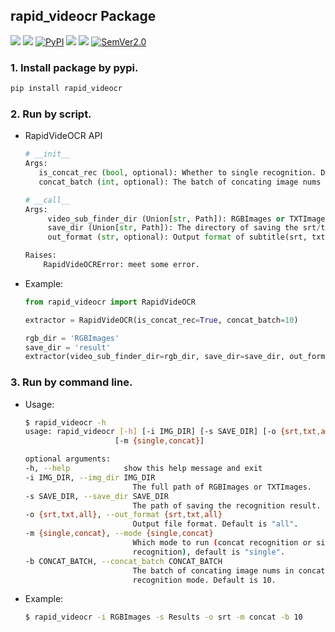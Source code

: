 ## rapid_videocr Package
<p align="left">
    <a href=""><img src="https://img.shields.io/badge/Python->=3.7,<=3.10-aff.svg"></a>
    <a href=""><img src="https://img.shields.io/badge/OS-Linux%2C%20Win%2C%20Mac-pink.svg"></a>
    <a href="https://pypi.org/project/rapid-videocr/"><img alt="PyPI" src="https://img.shields.io/pypi/v/rapid_videocr"></a>
    <a href="https://github.com/SWHL/RapidVideOCR/stargazers"><img src="https://img.shields.io/github/stars/SWHL/RapidVideOCR?color=ccf"></a>
    <a href="https://pepy.tech/project/rapid-videocr"><img src="https://static.pepy.tech/personalized-badge/rapid-videocr?period=total&units=abbreviation&left_color=grey&right_color=blue&left_text=Downloads"></a>
    <a href="https://semver.org/"><img alt="SemVer2.0" src="https://img.shields.io/badge/SemVer-2.0-brightgreen"></a>
</p>

### 1. Install package by pypi.
```bash
pip install rapid_videocr
```

### 2. Run by script.
- RapidVideOCR API
    ```python
    # __init__
    Args:
       is_concat_rec (bool, optional): Whether to single recognition. Defaults to False.
       concat_batch (int, optional): The batch of concating image nums in concat recognition mode. Defaults to 10.

    # __call__
    Args:
         video_sub_finder_dir (Union[str, Path]): RGBImages or TXTImages from VideoSubFinder app.
         save_dir (Union[str, Path]): The directory of saving the srt/txt file.
         out_format (str, optional): Output format of subtitle(srt, txt, all). Defaults to 'all'.

    Raises:
        RapidVideOCRError: meet some error.
    ```

- Example:
    ```python
    from rapid_videocr import RapidVideOCR

    extractor = RapidVideOCR(is_concat_rec=True, concat_batch=10)

    rgb_dir = 'RGBImages'
    save_dir = 'result'
    extractor(video_sub_finder_dir=rgb_dir, save_dir=save_dir, out_format='srt')
    ```

### 3. Run by command line.
- Usage:
    ```bash
    $ rapid_videocr -h
    usage: rapid_videocr [-h] [-i IMG_DIR] [-s SAVE_DIR] [-o {srt,txt,all}]
                        [-m {single,concat}]

    optional arguments:
    -h, --help            show this help message and exit
    -i IMG_DIR, --img_dir IMG_DIR
                            The full path of RGBImages or TXTImages.
    -s SAVE_DIR, --save_dir SAVE_DIR
                            The path of saving the recognition result.
    -o {srt,txt,all}, --out_format {srt,txt,all}
                            Output file format. Default is "all".
    -m {single,concat}, --mode {single,concat}
                            Which mode to run (concat recognition or single
                            recognition), default is "single".
    -b CONCAT_BATCH, --concat_batch CONCAT_BATCH
                            The batch of concating image nums in concat
                            recognition mode. Default is 10.
    ```
- Example:
    ```bash
    $ rapid_videocr -i RGBImages -s Results -o srt -m concat -b 10
    ```
